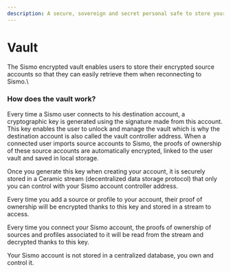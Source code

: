```yaml
---
description: A secure, sovereign and secret personal safe to store your source accounts
---
```


# Vault

The Sismo encrypted vault enables users to store their encrypted source accounts so that they can easily retrieve them when reconnecting to Sismo.\


### How does the vault work?

Every time a Sismo user connects to his destination account, a cryptographic key is generated using the signature made from this account. This key enables the user to unlock and manage the vault which is why the destination account is also called the vault controller address. When a connected user imports source accounts to Sismo, the proofs of ownership of these source accounts are automatically encrypted, linked to the user vault and saved in local storage.



Once you generate this key when creating your account, it is securely stored in a Ceramic stream (decentralized data storage protocol) that only you can control with your Sismo account controller address.

Every time you add a source or profile to your account, their proof of ownership will be encrypted thanks to this key and stored in a stream to access.

Every time you connect your Sismo account, the proofs of ownership of sources and profiles associated to it will be read from the stream and decrypted thanks to this key.

Your Sismo account is not stored in a centralized database, you own and control it.
